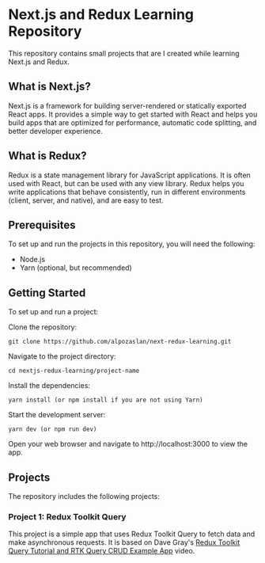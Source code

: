 # Next.js and Redux Learning Repository

This repository contains small projects that are I created while learning Next.js and Redux.

## What is Next.js?

Next.js is a framework for building server-rendered or statically exported React apps. It provides a simple way to get started with React and helps you build apps that are optimized for performance, automatic code splitting, and better developer experience.

## What is Redux?

Redux is a state management library for JavaScript applications. It is often used with React, but can be used with any view library. Redux helps you write applications that behave consistently, run in different environments (client, server, and native), and are easy to test.

## Prerequisites

To set up and run the projects in this repository, you will need the following:

- Node.js
- Yarn (optional, but recommended)

## Getting Started

To set up and run a project:

Clone the repository:

```
git clone https://github.com/alpozaslan/next-redux-learning.git
```

Navigate to the project directory:

```
cd nextjs-redux-learning/project-name
```

Install the dependencies:

```
yarn install (or npm install if you are not using Yarn)
```

Start the development server:

```
yarn dev (or npm run dev)
```

Open your web browser and navigate to http://localhost:3000 to view the app.

## Projects

The repository includes the following projects:

### Project 1: Redux Toolkit Query

This project is a simple app that uses Redux Toolkit Query to fetch data and make asynchronous requests. It is based on Dave Gray's [Redux Toolkit Query Tutorial and RTK Query CRUD Example App](https://www.youtube.com/watch?v=HyZzCHgG3AY) video.
